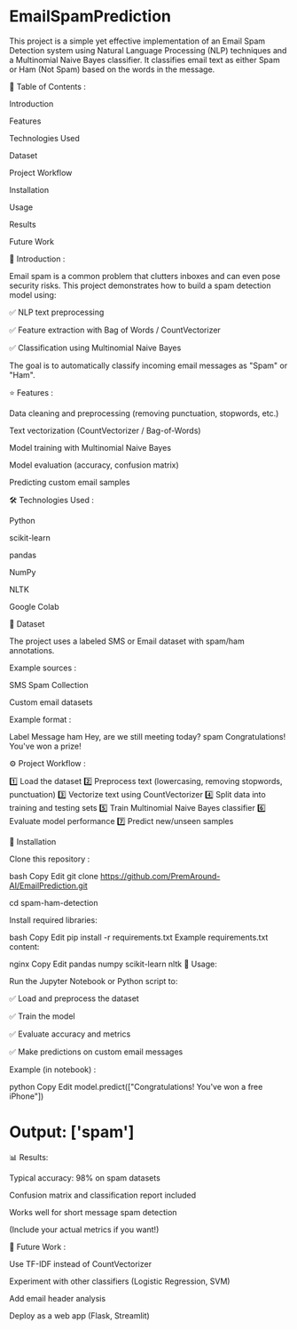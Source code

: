 # EmailSpamPrediction


This project is a simple yet effective implementation of an Email Spam Detection system using Natural Language Processing (NLP) techniques and a Multinomial Naive Bayes classifier. It classifies email text as either Spam or Ham (Not Spam) based on the words in the message.

🧩 Table of Contents :

Introduction

Features

Technologies Used

Dataset

Project Workflow

Installation

Usage

Results

Future Work


📜 Introduction :

Email spam is a common problem that clutters inboxes and can even pose security risks. This project demonstrates how to build a spam detection model using:

✅ NLP text preprocessing

✅ Feature extraction with Bag of Words / CountVectorizer

✅ Classification using Multinomial Naive Bayes

The goal is to automatically classify incoming email messages as "Spam" or "Ham".

⭐ Features :

Data cleaning and preprocessing (removing punctuation, stopwords, etc.)

Text vectorization (CountVectorizer / Bag-of-Words)

Model training with Multinomial Naive Bayes

Model evaluation (accuracy, confusion matrix)

Predicting custom email samples

🛠️ Technologies Used :

Python

scikit-learn

pandas

NumPy

NLTK 

Google Colab

📂 Dataset

The project uses a labeled SMS or Email dataset with spam/ham annotations.

Example sources :

SMS Spam Collection

Custom email datasets

Example format :

Label	Message
ham	Hey, are we still meeting today?
spam	Congratulations! You've won a prize!

⚙️ Project Workflow :

1️⃣ Load the dataset
2️⃣ Preprocess text (lowercasing, removing stopwords, punctuation)
3️⃣ Vectorize text using CountVectorizer
4️⃣ Split data into training and testing sets
5️⃣ Train Multinomial Naive Bayes classifier
6️⃣ Evaluate model performance
7️⃣ Predict new/unseen samples

🚀 Installation

Clone this repository :

bash
Copy
Edit
git clone https://github.com/PremAround-AI/EmailPrediction.git

cd spam-ham-detection

Install required libraries:

bash
Copy
Edit
pip install -r requirements.txt
Example requirements.txt content:

nginx
Copy
Edit
pandas
numpy
scikit-learn
nltk
🧪 Usage:

Run the Jupyter Notebook or Python script to:

✅ Load and preprocess the dataset

✅ Train the model

✅ Evaluate accuracy and metrics

✅ Make predictions on custom email messages

Example (in notebook) :

python
Copy
Edit
model.predict(["Congratulations! You've won a free iPhone"])
# Output: ['spam']

📊 Results:

Typical accuracy: 98% on spam datasets

Confusion matrix and classification report included

Works well for short message spam detection

(Include your actual metrics if you want!)

🔭 Future Work :

Use TF-IDF instead of CountVectorizer

Experiment with other classifiers (Logistic Regression, SVM)

Add email header analysis

Deploy as a web app (Flask, Streamlit)


